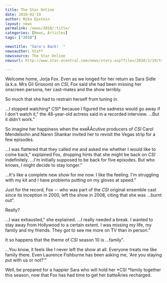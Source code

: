 ```yaml
---
title: The Star Online
date: 2010-02-19
author: Mika Epstein
layout: news
permalink: /news/2010/:title/
categories: [News, Articles]
tags: ["2010"]

newstitle: "Sara's Back!  "
newsauthor: Staff  
newssource: The Star Online  
newsurl: http://www.star-ecentral.com/news/story.asp?file=/2010/2/19/tvnradio/5694184&sec=tvnradio  

---
```


Welcome home, Jorja Fox. Even as we longed for her return as Sara Sidle (a.k.a. Mrs Gil Grissom) on *CSI*, Fox said she had been missing her onscreen persona, her cast-mates and the show terribly. 

So much that she had to restrain herself from tuning in. 

...I stopped watching* CSI* because I figured the sadness would go away if I don't watch it," the 48-year-old actress said in a recorded interview. ...But it didn't work." 

So imagine her happiness when the exeÂ­Â­cutive producers of *CSI* Carol Mendelsohn and Naren Shankar invited her to revisit the Vegas strip for a few episodes. 

...I was flattered that they called me and asked me whether I would like to come back," explained Fox, dropping hints that she might be back on *CSI* indefinitely. ...I'm initially supposed to be back for five episodes. But who knows, I might decide to stay longer." 

...It's like a complete new show for me now. I like the feeling. I'm struggling with my kit and I have problems putting on my gloves at speed." 

Just for the record, Fox -- who was part of the *CSI* original ensemble cast since its inception in 2000, left the show in 2008, citing that she was ...burnt out". 

Really? 

...I was exhausted," she explained. ...I really needed a break. I wanted to stay away from Hollywood to a certain extent. I was missing my life, my family and my friends. They got to see me more on TV than in person." 

It so happens that the theme of *CSI* season 10 is ...family". 

...You know, it feels like I never left the show at all. Everyone treats me like family there. Even Laurence Fishburne has been asking me, 'Are you staying put with us or not?'" 

Well, be prepared for a happier Sara who will hold her *CSI *family together this season, now that Fox has had time to get her batteÂ­ries recharged.  
